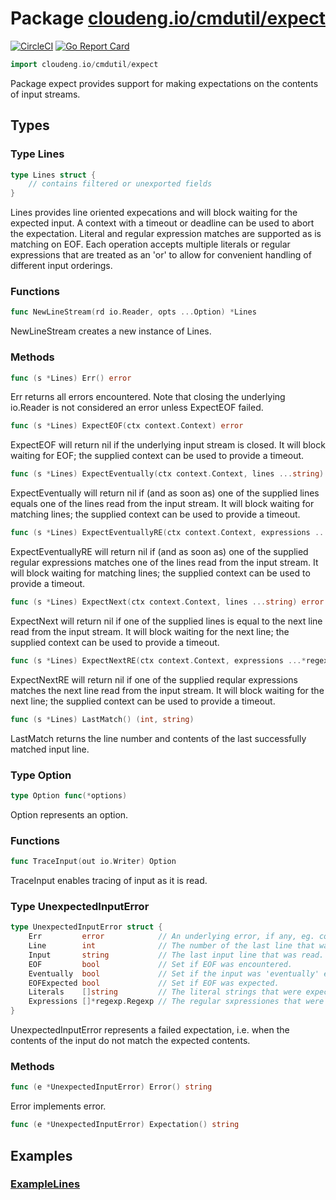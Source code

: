 # Package [cloudeng.io/cmdutil/expect](https://pkg.go.dev/cloudeng.io/cmdutil/expect?tab=doc)
[![CircleCI](https://circleci.com/gh/cloudengio/go.gotools.svg?style=svg)](https://circleci.com/gh/cloudengio/go.gotools) [![Go Report Card](https://goreportcard.com/badge/cloudeng.io/cmdutil/expect)](https://goreportcard.com/report/cloudeng.io/cmdutil/expect)

```go
import cloudeng.io/cmdutil/expect
```

Package expect provides support for making expectations on the contents of
input streams.

## Types
### Type Lines
```go
type Lines struct {
	// contains filtered or unexported fields
}
```
Lines provides line oriented expecations and will block waiting for the
expected input. A context with a timeout or deadline can be used to abort
the expectation. Literal and regular expression matches are supported as is
matching on EOF. Each operation accepts multiple literals or regular
expressions that are treated as an 'or' to allow for convenient handling of
different input orderings.

### Functions

```go
func NewLineStream(rd io.Reader, opts ...Option) *Lines
```
NewLineStream creates a new instance of Lines.



### Methods

```go
func (s *Lines) Err() error
```
Err returns all errors encountered. Note that closing the underlying
io.Reader is not considered an error unless ExpectEOF failed.


```go
func (s *Lines) ExpectEOF(ctx context.Context) error
```
ExpectEOF will return nil if the underlying input stream is closed. It will
block waiting for EOF; the supplied context can be used to provide a
timeout.


```go
func (s *Lines) ExpectEventually(ctx context.Context, lines ...string) error
```
ExpectEventually will return nil if (and as soon as) one of the supplied
lines equals one of the lines read from the input stream. It will block
waiting for matching lines; the supplied context can be used to provide a
timeout.


```go
func (s *Lines) ExpectEventuallyRE(ctx context.Context, expressions ...*regexp.Regexp) error
```
ExpectEventuallyRE will return nil if (and as soon as) one of the supplied
regular expressions matches one of the lines read from the input stream. It
will block waiting for matching lines; the supplied context can be used to
provide a timeout.


```go
func (s *Lines) ExpectNext(ctx context.Context, lines ...string) error
```
ExpectNext will return nil if one of the supplied lines is equal to the next
line read from the input stream. It will block waiting for the next line;
the supplied context can be used to provide a timeout.


```go
func (s *Lines) ExpectNextRE(ctx context.Context, expressions ...*regexp.Regexp) error
```
ExpectNextRE will return nil if one of the supplied reqular expressions
matches the next line read from the input stream. It will block waiting for
the next line; the supplied context can be used to provide a timeout.


```go
func (s *Lines) LastMatch() (int, string)
```
LastMatch returns the line number and contents of the last successfully
matched input line.




### Type Option
```go
type Option func(*options)
```
Option represents an option.

### Functions

```go
func TraceInput(out io.Writer) Option
```
TraceInput enables tracing of input as it is read.




### Type UnexpectedInputError
```go
type UnexpectedInputError struct {
	Err         error            // An underlying error, if any, eg. context cancelation.
	Line        int              // The number of the last line that was read.
	Input       string           // The last input line that was read.
	EOF         bool             // Set if EOF was encountered.
	Eventually  bool             // Set if the input was 'eventually' expected.
	EOFExpected bool             // Set if EOF was expected.
	Literals    []string         // The literal strings that were expected.
	Expressions []*regexp.Regexp // The regular sxpressiones that were expected.
}
```
UnexpectedInputError represents a failed expectation, i.e. when the contents
of the input do not match the expected contents.

### Methods

```go
func (e *UnexpectedInputError) Error() string
```
Error implements error.


```go
func (e *UnexpectedInputError) Expectation() string
```






## Examples
### [ExampleLines](https://pkg.go.dev/cloudeng.io/cmdutil/expect?tab=doc#example-Lines)




